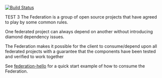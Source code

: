 [![Build Status](https://travis-ci.org/abseil/federation-head.svg?branch=master)](https://travis-ci.org/abseil/federation-head)

TEST 3
The Federation is a group of open source projects that have agreed to play by some common rules.  

One federated project can always depend on another without introducing diamond dependency issues.  

The Federation makes it possible for the client to consume/depend upon all federated projects with a 
guarantee that the components have been tested and verified to work together

See [federation-hello](https://github.com/abseil/federation-hello) for a quick start example of how to consume the Federation.
